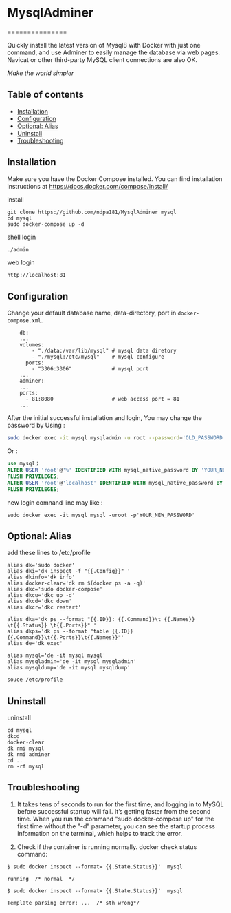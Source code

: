# MysqlAdminer
===============

Quickly install the latest version of Mysql8 with Docker with just one command, and use Adminer to easily manage the database via web pages. Navicat or other third-party MySQL client connections are also OK.

*Make the world simpler*

Table of contents
-----------------
* [Installation](#installation)
* [Configuration](#configuration)
* [Optional: Alias](#optional-alias)
* [Uninstall](#uninstall)
* [Troubleshooting](#troubleshooting)

Installation
------------

Make sure you have the Docker Compose installed. You can find installation instructions at https://docs.docker.com/compose/install/

install
```
git clone https://github.com/ndpa181/MysqlAdminer mysql
cd mysql
sudo docker-compose up -d
```

shell login

```Bash
./admin
```
web login
```
http://localhost:81
```

Configuration
-------------

Change your default database name, data-directory, port  in `docker-compose.xml`.
```
    db:
    ...
    volumes:
        - "./data:/var/lib/mysql" # mysql data diretory
        - "./mysql:/etc/mysql"    # mysql configure
      ports:
        - "3306:3306"             # mysql port 
    ...
    adminer:
    ...
    ports:
      - 81:8080                   # web access port = 81
    ...
```

After the initial successful installation and login, You may change the password by 
Using :

```Bash
sudo docker exec -it mysql mysqladmin -u root --password='OLD_PASSWORD' password 'NEW_PASSWORD';
```
 Or :
 ``` SQL
use mysql；
ALTER USER 'root'@'%' IDENTIFIED WITH mysql_native_password BY 'YOUR_NEW_PASSWORD';
FLUSH PRIVILEGES;
ALTER USER 'root'@'localhost' IDENTIFIED WITH mysql_native_password BY 'YOUR_NEW_PASSWORD';
FLUSH PRIVILEGES;
 ```

 new login comnand line may like :
```
sudo docker exec -it mysql mysql -uroot -p'YOUR_NEW_PASSWORD'
```

Optional: Alias
---------------
add these lines to /etc/profile
```
alias dk='sudo docker'
alias dki='dk inspect -f "{{.Config}}" '
alias dkinfo='dk info'
alias docker-clear='dk rm $(docker ps -a -q)'
alias dkc='sudo docker-compose'
alias dkcu='dkc up -d'
alias dkcd='dkc down'
alias dkcr='dkc restart'

alias dka='dk ps --format "{{.ID}}: {{.Command}}\t {{.Names}}     \t{{.Status}} \t{{.Ports}}" '
alias dkps='dk ps --format "table {{.ID}} {{.Command}}\t{{.Ports}}\t{{.Names}}"'
alias de='dk exec'

alias mysql='de -it mysql mysql'
alias mysqladmin='de -it mysql mysqladmin'
alias mysqldump='de -it mysql mysqldump'
```

```bash
souce /etc/profile
```

Uninstall 
---------------

uninstall
```
cd mysql
dkcd
docker-clear
dk rmi mysql
dk rmi adminer
cd ..
rm -rf mysql
```

Troubleshooting
---------------

1. It takes tens of seconds to run for the first time, and logging in to MySQL before successful startup will fail. It’s getting faster from the second time. When you run the command "sudo docker-compose up" for the first time without the "-d" parameter, you can see the startup process information on the terminal, which helps to track the error.

2. Check if the container is running normally.
docker check status command:
```
$ sudo docker inspect --format='{{.State.Status}}'  mysql

running  /* normal  */
```


```
$ sudo docker inspect --format='{{.State.Status}}'  mysql

Template parsing error: ...  /* sth wrong*/
```




